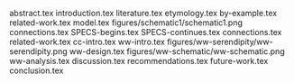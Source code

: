 abstract.tex
introduction.tex
literature.tex
etymology.tex
by-example.tex
related-work.tex
model.tex
figures/schematic1/schematic1.png
connections.tex
SPECS-begins.tex
SPECS-continues.tex
connections.tex
related-work.tex
cc-intro.tex
ww-intro.tex
figures/ww-serendipity/ww-serendipity.png
ww-design.tex
figures/ww-schematic/ww-schematic.png
ww-analysis.tex
discussion.tex
recommendations.tex
future-work.tex
conclusion.tex
